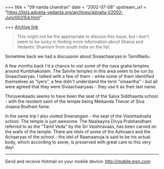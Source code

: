 +++
title = "09 nanda chandran"
date = "2002-07-08"
upstream_url = "https://lists.advaita-vedanta.org/archives/advaita-l/2002-July/003154.html"

+++
[Archive link](https://lists.advaita-vedanta.org/archives/advaita-l/2002-July/003154.html)

>This might not be the appropriate to discuss this issue, but i don't
>seem to be lucky in finding more information about Shaiva and
>Vedantic Shaivism from south India on the list.

Sometime back we had a discussion about Sivaachaaryas in TamilNadu.

A few months back I'd a chance to vist some of the nava graha temples around
Kumbhakonam. The Saivite temples in this area seem to be run by
Sivaachaaryas. I talked with a few of them - while some of them identified
themselves as "Iyers", a few didn't understand the term "smaartha" - but all
were agreed that they were Sivaachaaryaas - they use it as their last name.

Thiruvenkaadu seems to have been the seat of the Saiva Siddhaanta school -
with the resident saint of the temple being Meikanda Thevar of Siva Jnaana
Bodham fame.

In the same trip I also visited Sreerangam - the seat of the Visishtadvaita
school. The temple is just awesome. The Naalaayira Divya Prabhandham
referred to as the "Tamil Veda" by the Sri Vaishnavaas, has been carved on
the walls of the temple. There are idols of some of the Azhvaars and the
Achaaryas of the school - the idol of Raamaanuja is said to be his actual
body, which according to some, is preserved with great care to this very
day!




_________________________________________________________________
Send and receive Hotmail on your mobile device: http://mobile.msn.com


